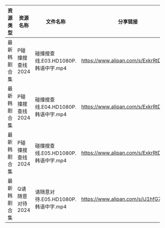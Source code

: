| 资源类型   | 资源名称       | 文件名称                       | 分享链接                                 | 更新时间                |
| ------ | ---------- | -------------------------- | ------------------------------------ | ------------------- |
| 最新韩剧合集 | P碰撞搜查线2024 | 碰撞搜查线.E03.HD1080P.韩语中字.mp4 | https://www.alipan.com/s/ExkrRtDoNYC | 2024-05-28 08:07:15 |
| 最新韩剧合集 | P碰撞搜查线2024 | 碰撞搜查线.E04.HD1080P.韩语中字.mp4 | https://www.alipan.com/s/ExkrRtDoNYC | 2024-05-28 08:07:14 |
| 最新韩剧合集 | P碰撞搜查线2024 | 碰撞搜查线.E05.HD1080P.韩语中字.mp4 | https://www.alipan.com/s/ExkrRtDoNYC | 2024-05-28 08:07:14 |
| 最新韩剧合集 | Q请随意对待2024 | 请随意对待.E05.HD1080P.韩语中字.mp4 | https://www.alipan.com/s/iJ1hfG7FjwZ | 2024-05-28 08:07:32 |
